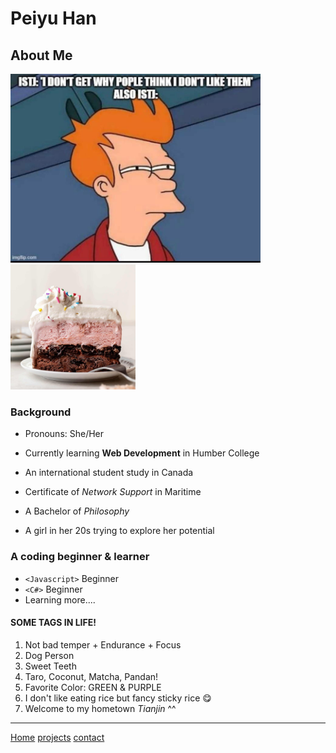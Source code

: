 # Peiyu Han

## About Me

<img src="meme.jpg" width="400">
<img src="ice-cream-cake.jpg" width="200">

### Background

- Pronouns: She/Her
- Currently learning **Web Development** in Humber College
- An international student study in Canada
- Certificate of *Network Support* in Maritime

- A Bachelor of *Philosophy*
- A girl in her 20s trying to explore her potential

### A coding beginner & learner

- `<Javascript>` Beginner
- `<C#>` Beginner
- Learning more....

#### SOME TAGS IN LIFE!

1. Not bad temper +  Endurance + Focus
2. Dog Person
3. Sweet Teeth
4. Taro, Coconut, Matcha, Pandan!
5. Favorite Color: GREEN & PURPLE
6. I don't like eating rice but fancy sticky rice 😋
7. Welcome to my hometown *Tianjin* ^^



----

[Home](/markdown-portfolio/)
[projects](projects)
[contact](contact)
